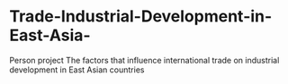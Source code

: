 # Trade-Industrial-Development-in-East-Asia-
Person project The factors that influence international trade on industrial development in East Asian countries
